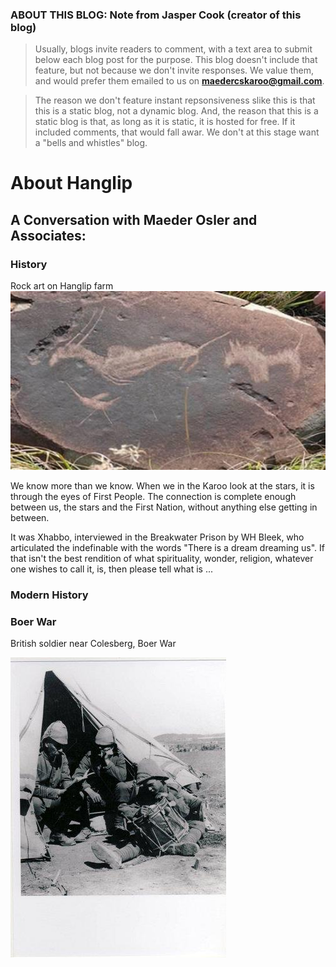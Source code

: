 ### ABOUT THIS BLOG: Note from Jasper Cook (creator of this blog)

>Usually, blogs invite readers to comment, with a text area to submit below each blog post for the purpose.  This blog doesn't include that feature, but not because we don't invite responses. We value them, and would prefer them emailed to us on **maedercskaroo@gmail.com**.

>The reason we don't feature instant repsonsiveness slike this is that this is a static blog, not a dynamic blog. And, the reason that this is a static blog is that, as long as it is static, it is hosted for free. If it included comments, that would fall awar. We don't at this stage want a "bells and whistles" blog.

# About Hanglip

## A Conversation with Maeder Osler and Associates:

### History
Rock art on Hanglip farm
![](/img/HanglipRockart_1.jpg?raw=true)




We know more than we know. When we in the Karoo look at the stars, it is through the eyes of First People. The connection is complete enough between us, the stars and the First Nation, without anything else getting in between.  

It was Xhabbo, interviewed in the Breakwater Prison by WH Bleek, who articulated the indefinable with the words "There is a dream dreaming us". If that isn't the best rendition of what spirituality, wonder, religion, whatever one wishes to call it, is, then please tell what is ...


### Modern History

### Boer War
British soldier near Colesberg, Boer War

![](/img/BoerWarSoldier.jpg?raw=true)

